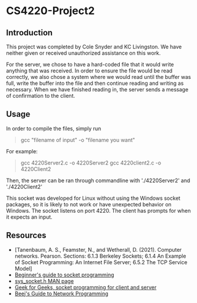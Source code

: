 # CS4220-Project2

## Introduction
This project was completed by Cole Snyder and KC Livingston. We have neither given or received unauthorized assistance on this work.

For the server, we chose to have a hard-coded file that it would write anything that was received. In order to ensure the file would be read correctly, we also chose a system where we would read until the buffer was full, write the buffer into the file and then continue reading and writing as necessary. When we have finished reading in, the server sends a message of confirmation to the client.

## Usage
In order to compile the files, simply run
> gcc "filename of input" -o "filename you want"

For example:
> gcc 4220Server2.c -o 4220Server2
> gcc 4220client2.c -o 4220Client2

Then, the server can be ran through commandline with './4220Server2' and './4220Client2'

This socket was developed for Linux without using the Windows socket packages, so it is likely to not work or have unexpected behavior on Windows. The socket listens on port 4220.
The client has prompts for when it expects an input.


## Resources
- [Tanenbaum, A. S., Feamster, N., and Wetherall, D. (2021). Computer networks. Pearson. 
Sections:  6.1.3 Berkeley Sockets; 6.1.4 An Example of Socket Programming: An Internet File 
Server; 6.5.2 The TCP Service Model]
- [Beginner's guide to socket programming](https://dev.to/sanjayrv/a-beginners-guide-to-socket-programming-in-c-5an5)
- [sys_socket.h MAN page](https://man7.org/linux/man-pages/man0/sys_socket.h.0p.html)
- [Geek for Geeks, socket programming for client and server](https://www.geeksforgeeks.org/socket-programming-cc/)
- [Beej's Guide to Network Programming](https://beej.us/guide/bgnet/html/split/index.html)
